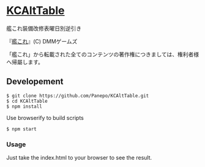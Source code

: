 # [KCAltTable](http://panepo.github.io/KCAlteration/)

艦これ裝備改修表曜日別逆引き

『[艦これ](http://www.dmm.com/netgame_s/kancolle/)』(C) DMMゲームズ

「艦これ」から転載された全てのコンテンツの著作権につきましては、権利者様へ帰屬します。

## Developement

```
$ git clone https://github.com/Panepo/KCAltTable.git
$ cd KCAltTable
$ npm install
```

Use browserify to build scripts   
```
$ npm start
```

### Usage
Just take the index.html to your browser to see the result.

